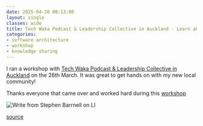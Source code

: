 ```yaml
---
date: 2025-04-20 00:13:00
layout: single
classes: wide
title: Tech Waka Podcast & Leadership Collective in Auckland - Learn about your systems for Tech Leaders
categories:
- software architecture
- workshop
- knowledge sharing
---
```


I ran a workshop with [Tech Waka Podcast & Leadership Collective in Auckland](https://www.meetup.com/tech-leaders-collective/) on the 26th March. 
It was great to get hands on with my new local community!

Thanks everyone that came over and worked hard during this [workshop](https://www.meetup.com/tech-leaders-collective/events/306442951/)


![Write from Stephen Barrnell on LI]({{site.images}}/2025/2025-03-workshop-li.png)

[source](https://www.linkedin.com/posts/stephen-barrell-74022b62_nice-tech-waka-podcast-leadership-collective-activity-7311164010035322880-rdhb)